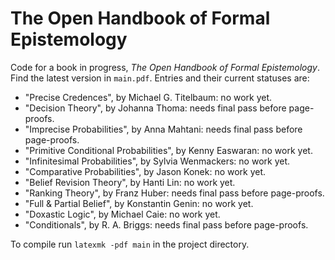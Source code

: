# The Open Handbook of Formal Epistemology

Code for a book in progress, *The Open Handbook of Formal Epistemology*. Find the latest version in `main.pdf`. Entries and their current statuses are:

- "Precise Credences", by Michael G. Titelbaum: no work yet.
- "Decision Theory", by Johanna Thoma: needs final pass before page-proofs.
- "Imprecise Probabilities", by Anna Mahtani: needs final pass before page-proofs.
- "Primitive Conditional Probabilities", by Kenny Easwaran: no work yet.
- "Infinitesimal Probabilities", by Sylvia Wenmackers: no work yet.
- "Comparative Probabilities", by Jason Konek: no work yet.
- "Belief Revision Theory", by Hanti Lin: no work yet.
- "Ranking Theory", by Franz Huber: needs final pass before page-proofs.
- "Full & Partial Belief", by Konstantin Genin: no work yet.
- "Doxastic Logic", by Michael Caie: no work yet.
- "Conditionals", by R. A. Briggs: needs final pass before page-proofs.

To compile run `latexmk -pdf main` in the project directory.
